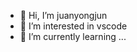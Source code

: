 - 👋 Hi, I’m juanyongjun
- 👀 I’m interested in vscode
- 🌱 I’m currently learning ...

<!---
juanyongjun/juanyongjun is a ✨ special ✨ repository because its `README.md` (this file) appears on your GitHub profile.
You can click the Preview link to take a look at your changes.
--->
